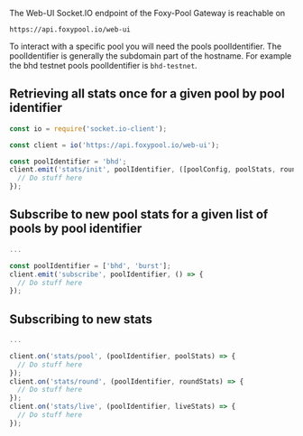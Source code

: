 The Web-UI Socket.IO endpoint of the Foxy-Pool Gateway is reachable on

```
https://api.foxypool.io/web-ui
```

To interact with a specific pool you will need the pools poolIdentifier. The poolIdentifier is generally the subdomain part of the hostname. For example the bhd testnet pools poolIdentifier is `bhd-testnet`.

## Retrieving all stats once for a given pool by pool identifier

```javascript
const io = require('socket.io-client');

const client = io('https://api.foxypool.io/web-ui');

const poolIdentifier = 'bhd';
client.emit('stats/init', poolIdentifier, ([poolConfig, poolStats, roundStats, liveStats]) => {
  // Do stuff here
});
```

## Subscribe to new pool stats for a given list of pools by pool identifier

```javascript
...

const poolIdentifier = ['bhd', 'burst'];
client.emit('subscribe', poolIdentifier, () => {
  // Do stuff here
});
```

## Subscribing to new stats

```javascript
...

client.on('stats/pool', (poolIdentifier, poolStats) => {
  // Do stuff here
});
client.on('stats/round', (poolIdentifier, roundStats) => {
  // Do stuff here
});
client.on('stats/live', (poolIdentifier, liveStats) => {
  // Do stuff here
});
```
